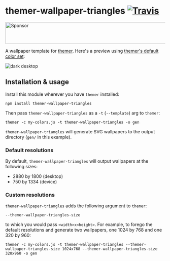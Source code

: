 # themer-wallpaper-triangles [![Travis](https://img.shields.io/travis/mjswensen/themer-wallpaper-triangles.svg)](https://travis-ci.org/mjswensen/themer-wallpaper-triangles)

<a target='_blank' rel='nofollow' href='https://app.codesponsor.io/link/hHKoUkX4tpsdAzjvSfNXFb22/mjswensen/themer-wallpaper-triangles'>
  <img alt='Sponsor' width='888' height='68' src='https://app.codesponsor.io/embed/hHKoUkX4tpsdAzjvSfNXFb22/mjswensen/themer-wallpaper-triangles.svg' />
</a>

A wallpaper template for [themer](https://github.com/mjswensen/themer). Here's a preview using [themer's default color set](https://github.com/mjswensen/themer-colors-default):

![dark desktop](https://cdn.rawgit.com/mjswensen/themer-wallpaper-triangles/ecf436f9edd35618c72ff8d944c9814b84809b2c/assets/desktop-dark.svg)

## Installation & usage

Install this module wherever you have `themer` installed:

    npm install themer-wallpaper-triangles

Then pass `themer-wallpaper-triangles` as a `-t` (`--template`) arg to `themer`:

    themer -c my-colors.js -t themer-wallpaper-triangles -o gen

`themer-wallpaper-triangles` will generate SVG wallpapers to the output directory (`gen/` in this example).

### Default resolutions

By default, `themer-wallpaper-triangles` will output wallpapers at the following sizes:

* 2880 by 1800 (desktop)
* 750 by 1334 (device)

### Custom resolutions

`themer-wallpaper-triangles` adds the following argument to `themer`:

    --themer-wallpaper-triangles-size

to which you would pass `<width>x<height>`. For example, to forego the default resolutions and generate two wallpapers, one 1024 by 768 and one 320 by 960:

    themer -c my-colors.js -t themer-wallpaper-triangles --themer-wallpaper-triangles-size 1024x768 --themer-wallpaper-triangles-size 320x960 -o gen
